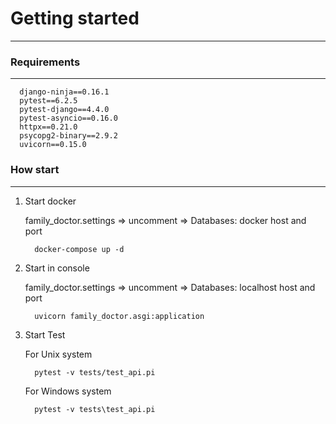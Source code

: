 # Getting started
****

### Requirements
****
      django-ninja==0.16.1
      pytest==6.2.5
      pytest-django==4.4.0
      pytest-asyncio==0.16.0
      httpx==0.21.0
      psycopg2-binary==2.9.2
      uvicorn==0.15.0

### How start
****
1. Start docker

   family_doctor.settings => uncomment => Databases: docker host and port 

         
         docker-compose up -d

2. Start in console

   family_doctor.settings => uncomment => Databases: localhost host and port 
   

         uvicorn family_doctor.asgi:application

3. Start Test
   
      For Unix system
   
         pytest -v tests/test_api.pi

      For Windows system
   
         pytest -v tests\test_api.pi